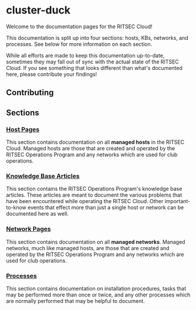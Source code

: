 cluster-duck
============

Welcome to the documentation pages for the RITSEC Cloud!

This documentation is split up into four sections: hosts, KBs, networks, and
processes. See below for more information on each section.

While all efforts are made to keep this documentation up-to-date, sometimes
they may fall out of sync with the actual state of the RITSEC Cloud. If you see
something that looks different than what's documented here, please contribute
your findings!

Contributing
------------

Sections
--------

### [Host Pages](./hosts/README.md)

This section contains documentation on all **managed hosts** in the RITSEC
Cloud. Managed hosts are those that are created and operated by the RITSEC
Operations Program and any networks which are used for club operations.

### [Knowledge Base Articles](./kbs/README.md)

This section contains the RITSEC Operations Program's knowledge base articles.
These articles are meant to document the various problems that have been
encountered while operating the RITSEC Cloud. Other important-to-know events
that effect more than just a single host or network can be documented here as
well.

### [Network Pages](./networks/README.md)

This section contains documentation on all **managed networks**. Managed
networks, much like managed hosts, are those that are created and operated by
the RITSEC Operations Program and any networks which are used for club
operations.

### [Processes](./processes/README.md)

This section contains documentation on installation procedures, tasks that may
be performed more than once or twice, and any other processes which are
normally performed that may be helpful to document.